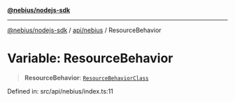 [**@nebius/nodejs-sdk**](../../../README.md)

---

[@nebius/nodejs-sdk](../../../README.md) / [api/nebius](../README.md) / ResourceBehavior

# Variable: ResourceBehavior

> **ResourceBehavior**: [`ResourceBehaviorClass`](../type-aliases/ResourceBehaviorClass.md)

Defined in: src/api/nebius/index.ts:11

